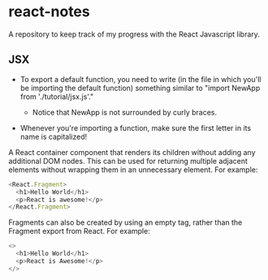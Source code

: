 # react-notes
A repository to keep track of my progress with the React Javascript library. 


## JSX 
* To export a default function, you need to write (in the file in which you'll be importing the default function) something similar to "import NewApp from './tutorial/jsx.js'." 
  * Notice that NewApp is not surrounded by curly braces.  

* Whenever you're importing a function, make sure the first letter in its name is capitalized! 

A React container component that renders its children without adding any additional DOM nodes.
This can be used for returning multiple adjacent elements without wrapping them in an unnecessary
element. For example:

```javascript
<React.Fragment>
  <h1>Hello World</h1>
  <p>React is awesome!</p>
</React.Fragment>
```

Fragments can also be created by using an empty tag, rather than the Fragment export from
React. For example:
```javascript
<>
  <h1>Hello World</h1>
  <p>React is Awesome!</p>
</>
```

